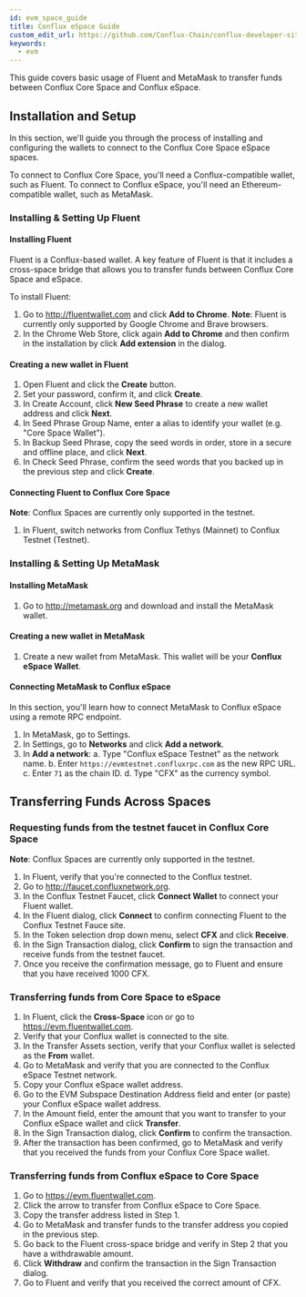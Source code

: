 ```yaml
---
id: evm_space_guide
title: Conflux eSpace Guide
custom_edit_url: https://github.com/Conflux-Chain/conflux-developer-site/edit/master/docs/v2-hardfork/evm-space-guide.md
keywords:
  - evm
---
```


This guide covers basic usage of Fluent and MetaMask to transfer funds between Conflux Core Space and Conflux eSpace.

## Installation and Setup

In this section, we'll guide you through the process of installing and configuring the wallets to connect to the Conflux Core Space eSpace spaces. 

To connect to Conflux Core Space, you'll need a Conflux-compatible wallet, such as Fluent. To connect to Conflux eSpace, you'll need an Ethereum-compatible wallet, such as MetaMask.

### Installing & Setting Up Fluent

#### Installing Fluent

Fluent is a Conflux-based wallet. A key feature of Fluent is that it includes a cross-space bridge that allows you to transfer funds between Conflux Core Space and eSpace.

To install Fluent:

1. Go to http://fluentwallet.com and click **Add to Chrome**. **Note**: Fluent is currently only supported by Google Chrome and Brave browsers.
2. In the Chrome Web Store, click again **Add to Chrome** and then confirm in the installation by click **Add extension** in the dialog.

#### Creating a new wallet in Fluent

1. Open Fluent and click the **Create** button.
2. Set your password, confirm it, and click **Create**.
3. In Create Account, click **New Seed Phrase** to create a new wallet address and click **Next**.
4. In Seed Phrase Group Name, enter a alias to identify your wallet (e.g. "Core Space Wallet").
5. In Backup Seed Phrase, copy the seed words in order, store in a secure and offline place, and click **Next**.
6. In Check Seed Phrase, confirm the seed words that you backed up in the previous step and click **Create**.

#### Connecting Fluent to Conflux Core Space

**Note**: Conflux Spaces are currently only supported in the testnet.

1. In Fluent, switch networks from Conflux Tethys (Mainnet) to Conflux Testnet (Testnet).

### Installing & Setting Up MetaMask

#### Installing MetaMask

1. Go to http://metamask.org and download and install the MetaMask wallet.

#### Creating a new wallet in MetaMask

1. Create a new wallet from MetaMask. This wallet will be your **Conflux eSpace Wallet**.

#### Connecting MetaMask to Conflux eSpace

In this section, you'll learn how to connect MetaMask to Conflux eSpace using a remote RPC endpoint.

1. In MetaMask, go to Settings.
2. In Settings, go to **Networks** and click **Add a network**.
3. In **Add a network**:
    a. Type "Conflux eSpace Testnet" as the network name.
    b. Enter `https://evmtestnet.confluxrpc.com` as the new RPC URL.
    c. Enter `71` as the chain ID.
    d. Type "CFX" as the currency symbol.

## Transferring Funds Across Spaces

### Requesting funds from the testnet faucet in Conflux Core Space

**Note**: Conflux Spaces are currently only supported in the testnet.

1. In Fluent, verify that you're connected to the Conflux testnet.
2. Go to http://faucet.confluxnetwork.org.
3. In the Conflux Testnet Faucet, click **Connect Wallet** to connect your Fluent wallet.
4. In the Fluent dialog, click **Connect** to confirm connecting Fluent to the Conflux Testnet Fauce site.
5. In the Token selection drop down menu, select **CFX** and click **Receive**.
6. In the Sign Transaction dialog, click **Confirm** to sign the transaction and receive funds from the testnet faucet.
7. Once you receive the confirmation message, go to Fluent and ensure that you have received 1000 CFX.

### Transferring funds from Core Space to eSpace

1. In Fluent, click the **Cross-Space** icon or go to https://evm.fluentwallet.com.
2. Verify that your Conflux wallet is connected to the site.
3. In the Transfer Assets section, verify that your Conflux wallet is selected as the **From** wallet.
4. Go to MetaMask and verify that you are connected to the Conflux eSpace Testnet network.
5. Copy your Conflux eSpace wallet address.
6. Go to the EVM Subspace Destination Address field and enter (or paste) your Conflux eSpace wallet address.
7. In the Amount field, enter the amount that you want to transfer to your Conflux eSpace wallet and click **Transfer**.
8. In the Sign Transaction dialog, click **Confirm** to confirm the transaction.
9. After the transaction has been confirmed, go to MetaMask and verify that you received the funds from your Conflux Core Space wallet.

### Transferring funds from Conflux eSpace to Core Space

1. Go to https://evm.fluentwallet.com.
2. Click the arrow to transfer from Conflux eSpace to  Core Space.
3. Copy the transfer address listed in Step 1.
4. Go to MetaMask and transfer funds to the transfer address you copied in the previous step.
5. Go back to the Fluent cross-space bridge and verify in Step 2 that you have a withdrawable amount.
6. Click **Withdraw** and confirm the transaction in the Sign Transaction dialog.
7. Go to Fluent and verify that you received the correct amount of CFX.